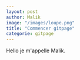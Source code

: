 ```yaml
---
layout: post
author: Malik
image: "/images/loupe.png"
title: "Commencer gitpage"
categorie: gitpage
---
```



<p> Hello je m'appelle Malik. </p>